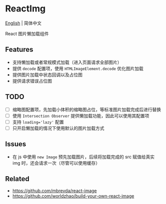 # ReactImg

[English](./README.md) | 简体中文

React 图片懒加载组件

## Features

- 支持懒加载或者常规模式加载（进入页面请求全部图片）
- 提供 `decode` 配置项，使用 `HTMLImageElement.decode` 优化图片加载
- 提供图片加载中状态回调以及占位图
- 提供请求错误占位图


## TODO

- [ ] 缩略图配置项，先加载小体积的缩略图占位，等标准图片加载完成后进行替换
- [ ] 使用 `Intersection Observer` 提供懒加载功能，因此可以使用其配置项
- [ ] 支持 `loading='lazy'` 配置
- [ ] 只开启懒加载的情况下使用默认的图片加载方式

## Issues

- 在 js 中使用 `new Image` 预先加载图片，后续将加载完成的 src 赋值给真实 img 时，还会请求一次（尽管可以使用缓存）

## Related

- https://github.com/mbrevda/react-image
- https://github.com/worldzhao/build-your-own-react-image
